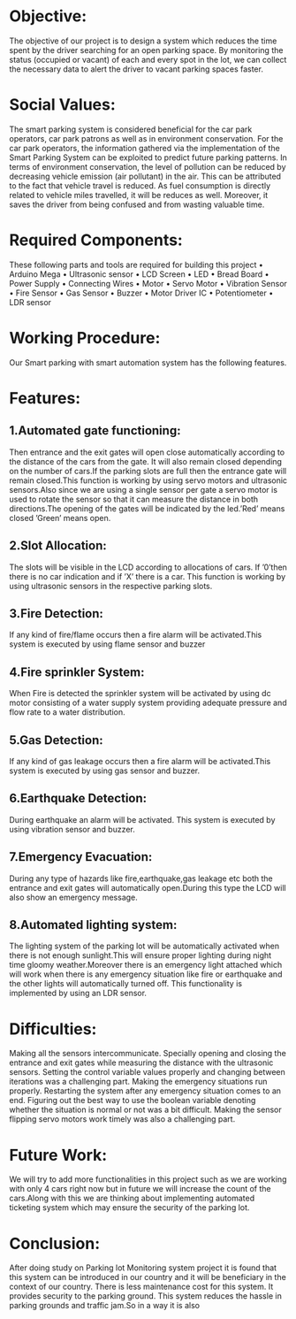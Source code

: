 # Objective:

The objective of our project is to design a system which reduces the time
spent by the driver searching for an open parking space. By monitoring the
status (occupied or vacant) of each and every spot in the lot, we can collect
the necessary data to alert the driver to vacant parking spaces faster.


# Social Values:

The smart parking system is considered beneficial for the car park operators, car park patrons as well as in environment conservation. For the
car park operators, the information gathered via the implementation of
the Smart Parking System can be exploited to predict future parking patterns. In terms of environment conservation, the level of pollution can
be reduced by decreasing vehicle emission (air pollutant) in the air. This
can be attributed to the fact that vehicle travel is reduced. As fuel consumption is directly related to vehicle miles travelled, it will be reduces as
well. Moreover, it saves the driver from being confused and from wasting
valuable time.

# Required Components:

 These following parts and tools are required for building this project
• Arduino Mega
• Ultrasonic sensor
• LCD Screen
• LED
• Bread Board
• Power Supply
• Connecting Wires
• Motor
• Servo Motor
• Vibration Sensor
• Fire Sensor
• Gas Sensor
• Buzzer
• Motor Driver IC
• Potentiometer
• LDR sensor


# Working Procedure:

Our Smart parking with smart automation system has the following features.

# Features:

## 1.Automated gate functioning:

Then entrance and the exit gates will open close automatically according
to the distance of the cars from the gate. It will also remain closed depending on the number of cars.If the parking slots are full then the entrance
gate will remain closed.This function is working by using servo motors and
ultrasonic sensors.Also since we are using a single sensor per gate a servo
motor is used to rotate the sensor so that it can measure the distance in
both directions.The opening of the gates will be indicated by the led.’Red’
means closed ’Green’ means open.

## 2.Slot Allocation:
The slots will be visible in the LCD according to allocations of cars. If
’0’then there is no car indication and if ’X’ there is a car. This function is
working by using ultrasonic sensors in the respective parking slots.


## 3.Fire Detection:
If any kind of fire/flame occurs then a fire alarm will be activated.This
system is executed by using flame sensor and buzzer

## 4.Fire sprinkler System:
When Fire is detected the sprinkler system will be activated by using dc
motor consisting of a water supply system providing adequate pressure
and flow rate to a water distribution.

## 5.Gas Detection:
If any kind of gas leakage occurs then a fire alarm will be activated.This
system is executed by using gas sensor and buzzer.

## 6.Earthquake Detection:
During earthquake an alarm will be activated. This system is executed by
using vibration sensor and buzzer.

## 7.Emergency Evacuation:
During any type of hazards like fire,earthquake,gas leakage etc both the
entrance and exit gates will automatically open.During this type the LCD
will also show an emergency message.

## 8.Automated lighting system:
The lighting system of the parking lot will be automatically activated when
there is not enough sunlight.This will ensure proper lighting during night
time gloomy weather.Moreover there is an emergency light attached which
will work when there is any emergency situation like fire or earthquake
and the other lights will automatically turned off. This functionality is
implemented by using an LDR sensor.


# Difficulties:
Making all the sensors intercommunicate. Specially opening and closing
the entrance and exit gates while measuring the distance with the ultrasonic sensors. Setting the control variable values properly and changing
between iterations was a challenging part. Making the emergency situations run properly. Restarting the system after any emergency situation
comes to an end. Figuring out the best way to use the boolean variable
denoting whether the situation is normal or not was a bit difficult. Making
the sensor flipping servo motors work timely was also a challenging part.


# Future Work:
We will try to add more functionalities in this project such as we are
working with only 4 cars right now but in future we will increase the count
of the cars.Along with this we are thinking about implementing automated
ticketing system which may ensure the security of the parking lot.


# Conclusion:
After doing study on Parking lot Monitoring system project it is found
that this system can be introduced in our country and it will be beneficiary in the context of our country. There is less maintenance cost for
this system. It provides security to the parking ground. This system reduces the hassle in parking grounds and traffic jam.So in a way it is also





